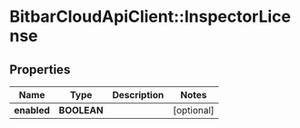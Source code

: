 # BitbarCloudApiClient::InspectorLicense

## Properties
Name | Type | Description | Notes
------------ | ------------- | ------------- | -------------
**enabled** | **BOOLEAN** |  | [optional] 


